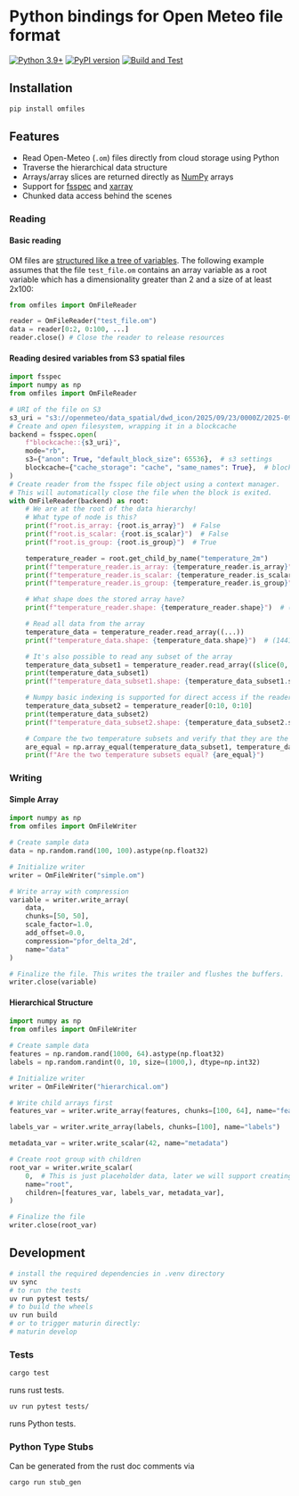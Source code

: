 # Python bindings for Open Meteo file format

[![Python 3.9+](https://img.shields.io/badge/python-3.9+-blue.svg)](https://www.python.org/downloads/)
[![PyPI version](https://badge.fury.io/py/omfiles.svg)](https://pypi.org/project/omfiles/)
[![Build and Test](https://github.com/open-meteo/python-omfiles/actions/workflows/build-test.yml/badge.svg)](https://github.com/open-meteo/python-omfiles/actions/workflows/build-test.yml)

## Installation

```bash
pip install omfiles
```

## Features

- Read Open-Meteo (`.om`) files directly from cloud storage using Python
- Traverse the hierarchical data structure
- Arrays/array slices are returned directly as [NumPy](https://github.com/numpy/numpy) arrays
- Support for [fsspec](https://github.com/fsspec/filesystem_spec) and [xarray](https://github.com/pydata/xarray)
- Chunked data access behind the scenes

### Reading

#### Basic reading

OM files are [structured like a tree of variables](https://github.com/open-meteo/om-file-format?tab=readme-ov-file#data-hierarchy-model).
The following example assumes that the file `test_file.om` contains an array variable as a root variable which has a dimensionality greater than 2 and a size of at least 2x100:

```python
from omfiles import OmFileReader

reader = OmFileReader("test_file.om")
data = reader[0:2, 0:100, ...]
reader.close() # Close the reader to release resources
```

#### Reading desired variables from S3 spatial files

```python
import fsspec
import numpy as np
from omfiles import OmFileReader

# URI of the file on S3
s3_uri = "s3://openmeteo/data_spatial/dwd_icon/2025/09/23/0000Z/2025-09-30T0000.om"
# Create and open filesystem, wrapping it in a blockcache
backend = fsspec.open(
    f"blockcache::{s3_uri}",
    mode="rb",
    s3={"anon": True, "default_block_size": 65536},  # s3 settings
    blockcache={"cache_storage": "cache", "same_names": True},  # blockcache settings
)
# Create reader from the fsspec file object using a context manager.
# This will automatically close the file when the block is exited.
with OmFileReader(backend) as root:
    # We are at the root of the data hierarchy!
    # What type of node is this?
    print(f"root.is_array: {root.is_array}")  # False
    print(f"root.is_scalar: {root.is_scalar}")  # False
    print(f"root.is_group: {root.is_group}")  # True

    temperature_reader = root.get_child_by_name("temperature_2m")
    print(f"temperature_reader.is_array: {temperature_reader.is_array}")  # True
    print(f"temperature_reader.is_scalar: {temperature_reader.is_scalar}")  # False
    print(f"temperature_reader.is_group: {temperature_reader.is_group}")  # False

    # What shape does the stored array have?
    print(f"temperature_reader.shape: {temperature_reader.shape}")  # (1441, 2879)

    # Read all data from the array
    temperature_data = temperature_reader.read_array((...))
    print(f"temperature_data.shape: {temperature_data.shape}")  # (1441, 2879)

    # It's also possible to read any subset of the array
    temperature_data_subset1 = temperature_reader.read_array((slice(0, 10), slice(0, 10)))
    print(temperature_data_subset1)
    print(f"temperature_data_subset1.shape: {temperature_data_subset1.shape}")  # (10, 10)

    # Numpy basic indexing is supported for direct access if the reader is an array.
    temperature_data_subset2 = temperature_reader[0:10, 0:10]
    print(temperature_data_subset2)
    print(f"temperature_data_subset2.shape: {temperature_data_subset2.shape}")  # (10, 10)

    # Compare the two temperature subsets and verify that they are the same
    are_equal = np.array_equal(temperature_data_subset1, temperature_data_subset2, equal_nan=True)
    print(f"Are the two temperature subsets equal? {are_equal}")
```

### Writing

#### Simple Array
```python
import numpy as np
from omfiles import OmFileWriter

# Create sample data
data = np.random.rand(100, 100).astype(np.float32)

# Initialize writer
writer = OmFileWriter("simple.om")

# Write array with compression
variable = writer.write_array(
    data,
    chunks=[50, 50],
    scale_factor=1.0,
    add_offset=0.0,
    compression="pfor_delta_2d",
    name="data"
)

# Finalize the file. This writes the trailer and flushes the buffers.
writer.close(variable)
```

#### Hierarchical Structure
```python
import numpy as np
from omfiles import OmFileWriter

# Create sample data
features = np.random.rand(1000, 64).astype(np.float32)
labels = np.random.randint(0, 10, size=(1000,), dtype=np.int32)

# Initialize writer
writer = OmFileWriter("hierarchical.om")

# Write child arrays first
features_var = writer.write_array(features, chunks=[100, 64], name="features", compression="pfor_delta_2d")

labels_var = writer.write_array(labels, chunks=[100], name="labels")

metadata_var = writer.write_scalar(42, name="metadata")

# Create root group with children
root_var = writer.write_scalar(
    0,  # This is just placeholder data, later we will support creating groups with no data
    name="root",
    children=[features_var, labels_var, metadata_var],
)

# Finalize the file
writer.close(root_var)
```


## Development

```bash
# install the required dependencies in .venv directory
uv sync
# to run the tests
uv run pytest tests/
# to build the wheels
uv run build
# or to trigger maturin directly:
# maturin develop
```

### Tests

```bash
cargo test
```

runs rust tests.

```bash
uv run pytest tests/
```

runs Python tests.

### Python Type Stubs

Can be generated from the rust doc comments via

```bash
cargo run stub_gen
```
